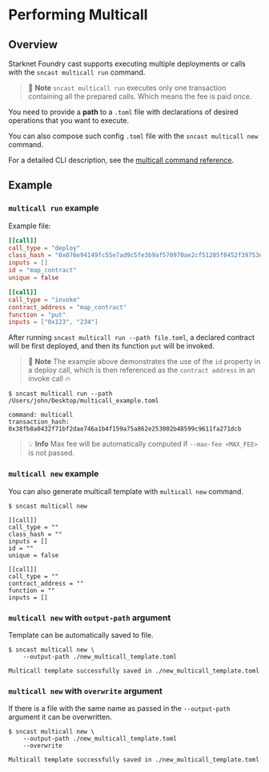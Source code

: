# Performing Multicall

## Overview

Starknet Foundry cast supports executing multiple deployments or calls with the `sncast multicall run` command.

> 📝 **Note**
> `sncast multicall run` executes only one transaction containing all the prepared calls. Which means the fee is paid once.

You need to provide a **path** to a `.toml` file with declarations of desired operations that you want to execute.

You can also compose such config `.toml` file with the `sncast multicall new` command.

For a detailed CLI description, see the [multicall command reference](../appendix/cast/multicall/multicall.md).

## Example

### `multicall run` example

Example file:

```toml
[[call]]
call_type = "deploy"
class_hash = "0x076e94149fc55e7ad9c5fe3b9af570970ae2cf51205f8452f39753e9497fe849"
inputs = []
id = "map_contract"
unique = false

[[call]]
call_type = "invoke"
contract_address = "map_contract"
function = "put"
inputs = ["0x123", "234"]
```

After running `sncast multicall run --path file.toml`, a declared contract will be first deployed, and then its function `put` will be invoked.

> 📝 **Note**
> The example above demonstrates the use of the `id` property in a deploy call, which is then referenced as the `contract address` in an invoke call 🔥

```shell
$ sncast multicall run --path /Users/john/Desktop/multicall_example.toml

command: multicall
transaction_hash: 0x38fb8a0432f71bf2dae746a1b4f159a75a862e253002b48599c9611fa271dcb
```

> 💡 **Info**
> Max fee will be automatically computed if `--max-fee <MAX_FEE>` is not passed.


### `multicall new` example

You can also generate multicall template with `multicall new` command.

```shell
$ sncast multicall new

[[call]]
call_type = ""
class_hash = ""
inputs = []
id = ""
unique = false

[[call]]
call_type = ""
contract_address = ""
function = ""
inputs = []
```

### `multicall new` with `output-path` argument

Template can be automatically saved to file.

```shell
$ sncast multicall new \
    --output-path ./new_multicall_template.toml

Multicall template successfully saved in ./new_multicall_template.toml
```

### `multicall new` with `overwrite` argument

If there is a file with the same name as passed in the `--output-path` argument it can be overwritten.

```shell
$ sncast multicall new \
    --output-path ./new_multicall_template.toml
    --overwrite

Multicall template successfully saved in ./new_multicall_template.toml
```
